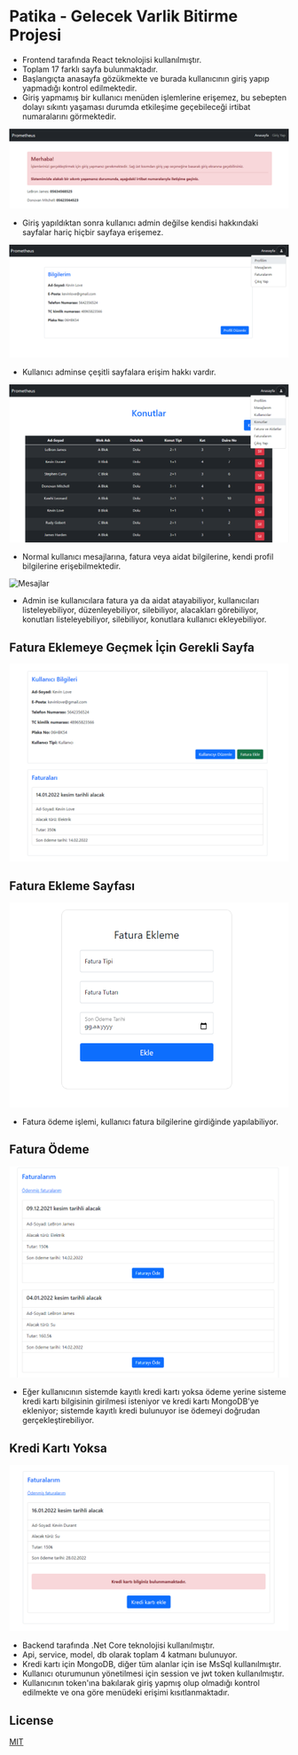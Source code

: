 # Patika - Gelecek Varlik Bitirme Projesi

<!-- <p align="center">
    <img src="images/ekran.gif"/>
</p> -->

- Frontend tarafında React teknolojisi kullanılmıştır.
- Toplam 17 farklı sayfa bulunmaktadır.
- Başlangıçta anasayfa gözükmekte ve burada kullanıcının giriş yapıp yapmadığı kontrol edilmektedir.
- Giriş yapmamış bir kullanıcı menüden işlemlerine erişemez, bu sebepten dolayı sıkıntı yaşaması durumda etkileşime geçebileceği irtibat numaralarını görmektedir.

![Giriş yapılmadığı durumda anasayfa](prometheus-react-app/images/girissizanasayfa.png)

- Giriş yapıldıktan sonra kullanıcı admin değilse kendisi hakkındaki sayfalar hariç hiçbir sayfaya erişemez.

![Normal kullanıcının menüsü](prometheus-react-app/images/normal-kullanici.png)

- Kullanıcı adminse çeşitli sayfalara erişim hakkı vardır.

![Adminin menüsü](prometheus-react-app/images/admin.png)

- Normal kullanıcı mesajlarına, fatura veya aidat bilgilerine, kendi profil bilgilerine erişebilmektedir.

![Mesajlar](prometheus-react-app/images/mesajlarım.png)

- Admin ise kullanıcılara fatura ya da aidat atayabiliyor, kullanıcıları listeleyebiliyor, düzenleyebiliyor, silebiliyor, alacakları görebiliyor, konutları listeleyebiliyor, silebiliyor, konutlara kullanıcı ekleyebiliyor.

## Fatura Eklemeye Geçmek İçin Gerekli Sayfa
![Fatura Eklemek için gelen sayfa](prometheus-react-app/images/fatura-atama-1.png)

## Fatura Ekleme Sayfası
![Fatura Ekleme sayfası](prometheus-react-app/images/fatura-atama-2.png)

- Fatura ödeme işlemi, kullanıcı fatura bilgilerine girdiğinde yapılabiliyor.

## Fatura Ödeme
![Fatura Ödeme sayfası](prometheus-react-app/images/fatura-odeme.png)

- Eğer kullanıcının sistemde kayıtlı kredi kartı yoksa ödeme yerine sisteme kredi kartı bilgisinin girilmesi isteniyor ve kredi kartı MongoDB'ye ekleniyor; sistemde kayıtlı kredi bulunuyor ise ödemeyi doğrudan gerçekleştirebiliyor.

## Kredi Kartı Yoksa
![Kartı Kartı Olmadığında](prometheus-react-app/images/kredi-karti-olmayan.png)

- Backend tarafında .Net Core teknolojisi kullanılmıştır.
- Api, service, model, db olarak toplam 4 katmanı bulunuyor.
- Kredi kartı için MongoDB, diğer tüm alanlar için ise MsSql kullanılmıştır.
- Kullanıcı oturumunun yönetilmesi için session ve jwt token kullanılmıştır.
- Kullanıcının token'ına bakılarak giriş yapmış olup olmadığı kontrol edilmekte ve ona göre menüdeki erişimi kısıtlanmaktadır.

## License
[MIT](https://www.mit.edu/)

